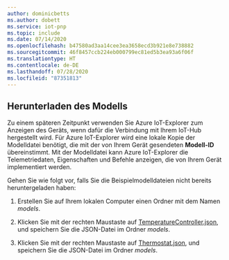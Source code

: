 ```yaml
---
author: dominicbetts
ms.author: dobett
ms.service: iot-pnp
ms.topic: include
ms.date: 07/14/2020
ms.openlocfilehash: b47580ad3aa14cee3ea3658ecd3b921e8e738882
ms.sourcegitcommit: 46f8457ccb224eb000799ec81ed5b3ea93a6f06f
ms.translationtype: HT
ms.contentlocale: de-DE
ms.lasthandoff: 07/28/2020
ms.locfileid: "87351813"
---
```

## <a name="download-the-model"></a>Herunterladen des Modells

Zu einem späteren Zeitpunkt verwenden Sie Azure IoT-Explorer zum Anzeigen des Geräts, wenn dafür die Verbindung mit Ihrem IoT-Hub hergestellt wird. Für Azure IoT-Explorer wird eine lokale Kopie der Modelldatei benötigt, die mit der von Ihrem Gerät gesendeten **Modell-ID** übereinstimmt. Mit der Modelldatei kann Azure IoT-Explorer die Telemetriedaten, Eigenschaften und Befehle anzeigen, die von Ihrem Gerät implementiert werden.

Gehen Sie wie folgt vor, falls Sie die Beispielmodelldateien nicht bereits heruntergeladen haben:

1. Erstellen Sie auf Ihrem lokalen Computer einen Ordner mit dem Namen *models*.

1. Klicken Sie mit der rechten Maustaste auf [TemperatureController.json](https://raw.githubusercontent.com/Azure/opendigitaltwins-dtdl/master/DTDL/v2/samples/TemperatureController.json), und speichern Sie die JSON-Datei im Ordner *models*.

1. Klicken Sie mit der rechten Maustaste auf [Thermostat.json](https://raw.githubusercontent.com/Azure/opendigitaltwins-dtdl/master/DTDL/v2/samples/Thermostat.json), und speichern Sie die JSON-Datei im Ordner *models*.
